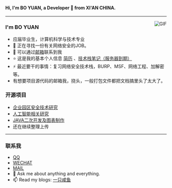 #### Hi, I'm BO YUAN, a Developer 🚀 from XI'AN CHINA. 

---
<img align="right" alt="GIF" src="https://raw.githubusercontent.com/JoeyBling/JoeyBling/master/pic/pusheencode.gif" />

### I'm BO YUAN

- 应届毕业生，计算机科学与技术专业
- 🌱 正在寻找一份有关网络安全的JOB。
- 💬 可以通过[邮箱](mailto:yuanbo980116@gmail.com)联系到我
- ⭐ 这是我的基本个人信息 [简历](https://yb-pua.github.io) 、[技术栈笔记（服务器到期）](https://) 
- ⚡ 最近要干的事情：复习网络安全技术栈，BURP、MSF、网络工程、加解密等。
- 有想要项目源代码的邮箱我，挠头，一般打包文件都把文档搞里头了太大了。

### 开源项目
- [企业园区安全技术研究](https://github.com/yb-pua/netsafe/tree/9dcb902b3033ecfdb9040d28cd2cfec912375db3/%E9%A1%B9%E7%9B%AE/%E5%8D%8E%E4%B8%BA%E8%AE%BE%E5%A4%87)
- [人工智能相关研究](https://github.com/yb-pua/AI)
- [JAVA二次开发及图表制作](https://github.com/yb-pua/java-alittle)
- 还在继续整理上传
---
### 联系我
- [QQ](https://jq.qq.com/?_wv=1027&k=58Ypj9z "QQ")
- [WECHAT](https://github.com/yb-pua/ImageHost-net/blob/9bcbcb6764e7949e556dc93382bc9c38b7b9c976/net/wecaht.jpg "WECHAT")
- [MAIL](mailto:yuanbo980116@gmail.com)
- 💬 Ask me about anything and everything.
- 📫 Read my blogs: [一只咸鱼](https://)


